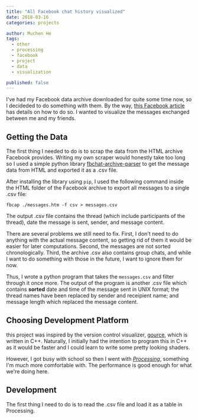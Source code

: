```yaml
---
title: "All Facebook chat history visualized"
date: 2018-03-16
categories: projects

author: Muchen He
tags:
  - other
  - processing
  - facebook
  - project
  - data
  - visualization

published: false
---
```


I've had my Facebook data archive downloaded for quite some time now, so I decideded to do something with them. By the way, [this Facebook article](https://www.facebook.com/help/302796099745838) has details on how to do so. I wanted to visualize the messages exchanged between me and my friends.

<!-- excerpt -->

## Getting the Data

The first thing I needed to do is to scrap the data from the HTML archive Facebook provides.
Writing my own scraper would honestly take too long so I used a simple python library [fbchat-archive-parser](https://github.com/ownaginatious/fbchat-archive-parser) to get the message data from HTML and exported it as a .csv file.

After installing the library using `pip`, I used the following command inside the HTML folder of the Facebook archive to export all messages to a single .csv file:

```shell
fbcap ./messages.htm -f csv > messages.csv
```

The output .csv file contains the thread (which include participants of the thread), date the message is sent, sender, and message content.

There are several problems we still need to fix. First, I don't need to do anything with the actual message content, so getting rid of them it would be easier for later computations. Second, the messages are not sorted chronologically. Third, the archive .csv also contains group chats, and while I want to do something with those in the future, I want to ignore them for now.

Thus, I wrote a python program that takes the `messages.csv` and filter through it once more. The output of the program is another .csv file which contains **sorted** date and time of the message sent in UNIX format; the thread names have been replaced by sender and receipient name; and message length which replaced the message content.

## Choosing Development Platform

this project was inspired by the version control visualizer, [gource](http://gource.io/), which is written in C++. Naturally, I initially had the intention to program this in C++ as it would be faster and I could learn to write some pretty looking shaders. 

However, I got busy with school so then I went with [*Processing*](https://processing.org/), something I'm much more comfortable with. The performance is good enough for what we're doing here.

## Development

The first thing I need to do is to read the .csv file and load it as a table in Processing. 

